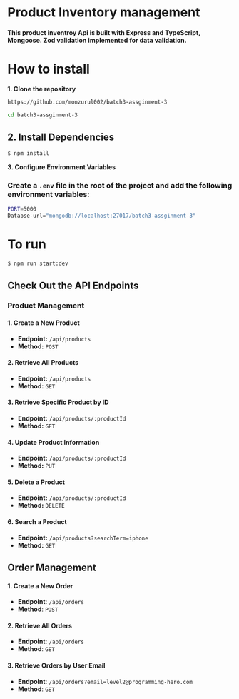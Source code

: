 # Product Inventory management

#### This product inventroy Api is built with Express and TypeScript, Mongoose. Zod validation implemented for data validation.

# How to install

**1. Clone the repository**

```bash
https://github.com/monzurul002/batch3-assginment-3

cd batch3-assginment-3

```

## **2. Install Dependencies**

```bash
$ npm install
```

**3. Configure Environment Variables**

### Create a `.env` file in the root of the project and add the following environment variables:

```bash
PORT=5000
Databse-url="mongodb://localhost:27017/batch3-assginment-3"
```

# To run

```base
$ npm run start:dev

```

## Check Out the API Endpoints

### Product Management

#### 1. Create a New Product

- **Endpoint:** `/api/products`
- **Method:** `POST`

#### 2. Retrieve All Products

- **Endpoint:** `/api/products`
- **Method:** `GET`

#### 3. Retrieve Specific Product by ID

- **Endpoint:** `/api/products/:productId`
- **Method:** `GET`

#### 4. Update Product Information

- **Endpoint:** `/api/products/:productId`
- **Method:** `PUT`

#### 5. Delete a Product

- **Endpoint:** `/api/products/:productId`
- **Method:** `DELETE`

#### 6. Search a Product

- **Endpoint:** `/api/products?searchTerm=iphone`
- **Method:** `GET`

## Order Management

#### 1. Create a New Order

- **Endpoint**: `/api/orders`
- **Method**: `POST`

#### 2. Retrieve All Orders

- **Endpoint**: `/api/orders`
- **Method**: `GET`

#### 3. Retrieve Orders by User Email

- **Endpoint**: `/api/orders?email=level2@programming-hero.com`
- **Method**: `GET`
